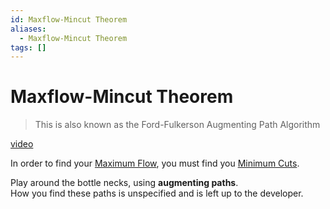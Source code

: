 ```yaml
---
id: Maxflow-Mincut Theorem
aliases:
  - Maxflow-Mincut Theorem
tags: []
---
```


# Maxflow-Mincut Theorem
> This is also known as the Ford-Fulkerson Augmenting Path Algorithm

[video](https://youtu.be/LdOnanfc5TM?si=fPoW_mZTUKgRjr_s) 

In order to find your [Maximum Flow](notes/Maximum%20Flow.md), you must find you [Minimum Cuts](notes/Minimum%20Cuts.md).  

Play around the bottle necks, using **augmenting paths**.  
How you find these paths is unspecified and is left up to the developer.  
